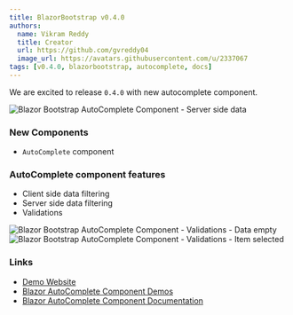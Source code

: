 ```yaml
---
title: BlazorBootstrap v0.4.0
authors:
  name: Vikram Reddy
  title: Creator
  url: https://github.com/gvreddy04
  image_url: https://avatars.githubusercontent.com/u/2337067
tags: [v0.4.0, blazorbootstrap, autocomplete, docs]
---
```


We are excited to release `0.4.0` with new autocomplete component.

<!--truncate-->

<img src="https://i.imgur.com/D5ox9um.png" alt="Blazor Bootstrap AutoComplete Component - Server side data" />

### New Components

- `AutoComplete` component

### AutoComplete component features
- Client side data filtering
- Server side data filtering
- Validations

<img src="https://i.imgur.com/sMQ7Uc6.png" alt="Blazor Bootstrap AutoComplete Component - Validations - Data empty" />

<img src="https://i.imgur.com/4IzNcdp.png" alt="Blazor Bootstrap AutoComplete Component - Validations - Item selected" />

### Links

- [Demo Website](https://demos.getblazorbootstrap.com/)
- [Blazor AutoComplete Component Demos](https://demos.getblazorbootstrap.com/autocomplete)
- [Blazor AutoComplete Component Documentation](https://getblazorbootstrap.com/docs/components/autocomplete)